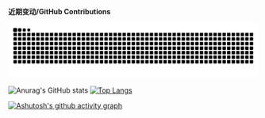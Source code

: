 **近期变动/GitHub Contributions**

<picture>
  <source media="(prefers-color-scheme: dark)" srcset="https://raw.githubusercontent.com/beanmeat/beanmeat/output/github-contribution-grid-snake-dark.svg" />
  <source media="(prefers-color-scheme: light)" srcset="https://raw.githubusercontent.com/beanmeat/beanmeat/output/github-contribution-grid-snake.svg" />
  <img alt="github-snake" src="https://raw.githubusercontent.com/beanmeat/beanmeat/output/github-contribution-grid-snake.svg" />
</picture> 


![Anurag's GitHub stats](https://github-readme-stats.vercel.app/api?username=beanmeat&show_icons=true&theme=onedark)
[![Top Langs](https://github-readme-stats.vercel.app/api/top-langs/?username=beanmeat&layout=compact&theme=onedark)](https://github.com/anuraghazra/github-readme-stats)

[![Ashutosh's github activity graph](https://github-readme-activity-graph.vercel.app/graph?username=beanmeat&theme=dracula)](https://github.com/ashutosh00710/github-readme-activity-graph)

